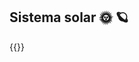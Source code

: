 ## **Sistema solar** 🌞 🪐

{{<p5-iframe sketch="/VisualComputing/sketches/workshops/solar_system/solarSystem.js" lib1="https://cdn.jsdelivr.net/gh/VisualComputing/p5.treegl/p5.treegl.js" lib2="https://cdn.jsdelivr.net/gh/freshfork/p5.EasyCam@1.2.1/p5.easycam.js" lib3="https://cdn.jsdelivr.net/gh/VisualComputing/p5.treegl/p5treegl.js" width="700" height="1000" >}}